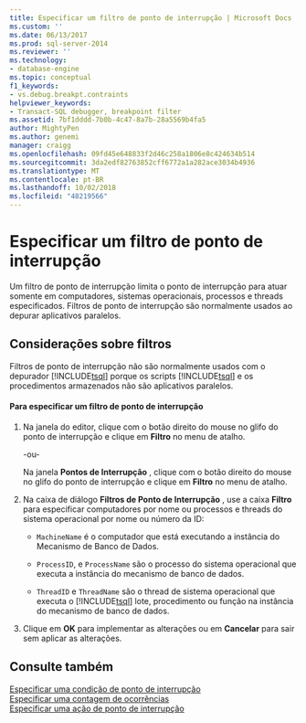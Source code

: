 ```yaml
---
title: Especificar um filtro de ponto de interrupção | Microsoft Docs
ms.custom: ''
ms.date: 06/13/2017
ms.prod: sql-server-2014
ms.reviewer: ''
ms.technology:
- database-engine
ms.topic: conceptual
f1_keywords:
- vs.debug.breakpt.contraints
helpviewer_keywords:
- Transact-SQL debugger, breakpoint filter
ms.assetid: 7bf1dddd-7b0b-4c47-8a7b-28a5569b4fa5
author: MightyPen
ms.author: genemi
manager: craigg
ms.openlocfilehash: 09fd45e648833f2d46c258a1806e8c424634b514
ms.sourcegitcommit: 3da2edf82763852cff6772a1a282ace3034b4936
ms.translationtype: MT
ms.contentlocale: pt-BR
ms.lasthandoff: 10/02/2018
ms.locfileid: "48219566"
---
```

# <a name="specify-a-breakpoint-filter"></a>Especificar um filtro de ponto de interrupção
  Um filtro de ponto de interrupção limita o ponto de interrupção para atuar somente em computadores, sistemas operacionais, processos e threads especificados. Filtros de ponto de interrupção são normalmente usados ao depurar aplicativos paralelos.  
  
##  <a name="BKMK_ActionConsiderations"></a> Considerações sobre filtros  
 Filtros de ponto de interrupção não são normalmente usados com o depurador [!INCLUDE[tsql](../../includes/tsql-md.md)] porque os scripts [!INCLUDE[tsql](../../includes/tsql-md.md)] e os procedimentos armazenados não são aplicativos paralelos.  
  
#### <a name="to-specify-a-breakpoint-filter"></a>Para especificar um filtro de ponto de interrupção  
  
1.  Na janela do editor, clique com o botão direito do mouse no glifo do ponto de interrupção e clique em **Filtro** no menu de atalho.  
  
     -ou-  
  
     Na janela **Pontos de Interrupção** , clique com o botão direito do mouse no glifo do ponto de interrupção e clique em **Filtro** no menu de atalho.  
  
2.  Na caixa de diálogo **Filtros de Ponto de Interrupção** , use a caixa **Filtro** para especificar computadores por nome ou processos e threads do sistema operacional por nome ou número da ID:  
  
    -   `MachineName` é o computador que está executando a instância do Mecanismo de Banco de Dados.  
  
    -   `ProcessID`, e `ProcessName` são o processo do sistema operacional que executa a instância do mecanismo de banco de dados.  
  
    -   `ThreadID` e `ThreadName` são o thread de sistema operacional que executa o [!INCLUDE[tsql](../../includes/tsql-md.md)] lote, procedimento ou função na instância do mecanismo de banco de dados.  
  
3.  Clique em **OK** para implementar as alterações ou em **Cancelar** para sair sem aplicar as alterações.  
  
## <a name="see-also"></a>Consulte também  
 [Especificar uma condição de ponto de interrupção](specify-a-breakpoint-condition.md)   
 [Especificar uma contagem de ocorrências](specify-a-hit-count.md)   
 [Especificar uma ação de ponto de interrupção](specify-a-breakpoint-action.md)  
  
  
